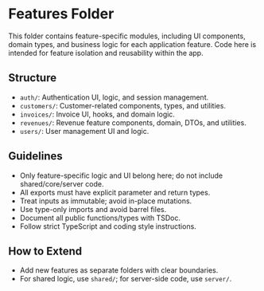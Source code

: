 # Features Folder

This folder contains feature-specific modules, including UI components, domain types, and business logic for each
application feature. Code here is intended for feature isolation and reusability within the app.

## Structure

- `auth/`: Authentication UI, logic, and session management.
- `customers/`: Customer-related components, types, and utilities.
- `invoices/`: Invoice UI, hooks, and domain logic.
- `revenues/`: Revenue feature components, domain, DTOs, and utilities.
- `users/`: User management UI and logic.

## Guidelines

- Only feature-specific logic and UI belong here; do not include shared/core/server code.
- All exports must have explicit parameter and return types.
- Treat inputs as immutable; avoid in-place mutations.
- Use type-only imports and avoid barrel files.
- Document all public functions/types with TSDoc.
- Follow strict TypeScript and coding style instructions.

## How to Extend

- Add new features as separate folders with clear boundaries.
- For shared logic, use `shared/`; for server-side code, use `server/`.
